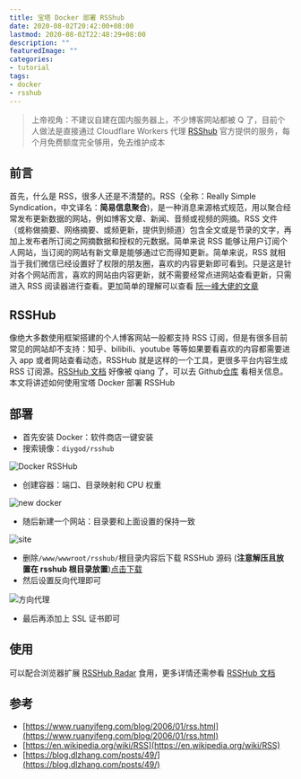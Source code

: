 ```yaml
---
title: 宝塔 Docker 部署 RSShub
date: 2020-08-02T20:42:00+08:00
lastmod: 2020-08-02T22:48:29+08:00
description: ""
featuredImage: ""
categories:
- tutorial
tags:
- docker
- rsshub
---
```


> 上帝视角：不建议自建在国内服务器上，不少博客网站都被 Q 了，目前个人做法是直接通过 Cloudflare Workers 代理 [RSShub](https://rsshub.app/) 官方提供的服务，每个月免费额度完全够用，免去维护成本

## 前言

首先，什么是 RSS，很多人还是不清楚的。RSS（全称：Really Simple Syndication，中文译名：**简易信息聚合**)，是一种消息来源格式规范，用以聚合经常发布更新数据的网站，例如博客文章、新闻、音频或视频的网摘。RSS 文件（或称做摘要、网络摘要、或频更新，提供到频道）包含全文或是节录的文字，再加上发布者所订阅之网摘数据和授权的元数据。简单来说 RSS 能够让用户订阅个人网站，当订阅的网站有新文章是能够通过它而得知更新。简单来说，RSS 就相当于我们微信已经设置好了权限的朋友圈，喜欢的内容更新即可看到。只是这是针对各个网站而言，喜欢的网站由内容更新，就不需要经常点进网站查看更新，只需进入 RSS 阅读器进行查看。更加简单的理解可以查看 [阮一峰大佬的文章](https://www.ruanyifeng.com/blog/2006/01/rss.html)  

## RSSHub
像绝大多数使用框架搭建的个人博客网站一般都支持 RSS 订阅，但是有很多目前常见的网站却不支持：知乎、bilibili、youtube 等等如果要看喜欢的内容都需要进入 app 或者网站查看动态，RSSHub 就是这样的一个工具，更很多平台内容生成 RSS 订阅源。[RSSHub 文档](https://docs.rsshub.app) 好像被 qiang 了，可以去 Github[仓库](https://github.com/DIYgod/RSSHub) 看相关信息。本文将讲述如何使用宝塔 Docker 部署 RSSHub

## 部署
- 首先安装 Docker：软件商店一键安装
- 搜索镜像：`diygod/rsshub`

![Docker RSSHub](https://cdn.zggsong.cn/2020/08/02/8efcf3e49e9c8.png!webp)

- 创建容器：端口、目录映射和 CPU 权重

![new docker](https://cdn.zggsong.cn/2020/08/02/523f65bc847dd.png!webp)

- 随后新建一个网站：目录要和上面设置的保持一致

![site](https://cdn.zggsong.cn/2020/08/02/fbc3cf3e988d4.png!webp)

- 删除`/www/wwwroot/rsshub/`根目录内容后下载 RSSHub 源码 (**注意解压且放置在 rsshub 根目录放置**)[点击下载](https://github.com/DIYgod/RSSHub/archive/master.zip)
- 然后设置反向代理即可

![方向代理](https://cdn.zggsong.cn/2020/08/02/b93013cf91d9b.png!webp)

- 最后再添加上 SSL 证书即可

## 使用

可以配合浏览器扩展 [RSSHub Radar](https://github.com/DIYgod/RSSHub-Radar) 食用，更多详情还需参看 [RSSHub 文档](https://docs.rsshub.app)

## 参考
- [https://www.ruanyifeng.com/blog/2006/01/rss.html](https://www.ruanyifeng.com/blog/2006/01/rss.html)
- [https://en.wikipedia.org/wiki/RSS](https://en.wikipedia.org/wiki/RSS)
- [https://blog.dlzhang.com/posts/49/](https://blog.dlzhang.com/posts/49/)
